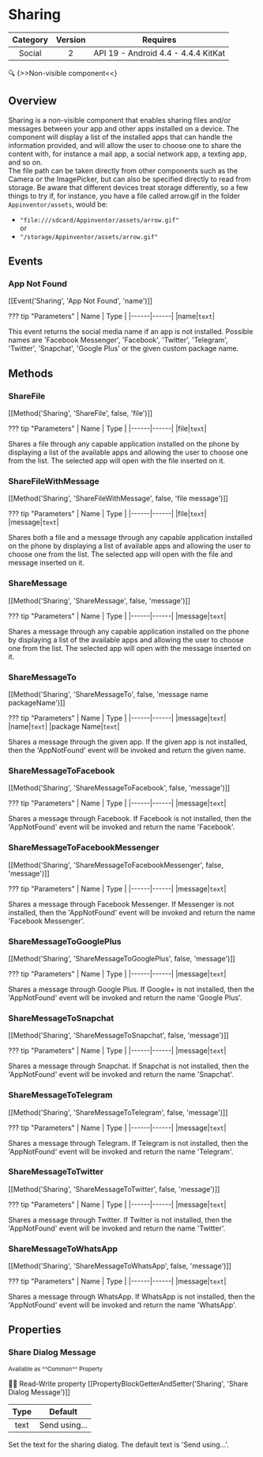 # Sharing

| Category | Version | Requires |
|:--------:|:-------:|:--------:|
|Social|2|API 19 - Android 4.4 - 4.4.4 KitKat|

:mag: {>>Non-visible component<<}

## Overview

Sharing is a non-visible component that enables sharing files and/or messages between your app and other apps installed on a device. The component will display a list of the installed apps that can handle the information provided, and will allow the user to choose one to share the content with, for instance a mail app, a social network app, a texting app, and so on.<br>The file path can be taken directly from other components such as the Camera or the ImagePicker, but can also be specified directly to read from storage. Be aware that different devices treat storage differently, so a few things to try if, for instance, you have a file called arrow.gif in the folder <code>Appinventor/assets</code>, would be: <ul><li><code>"file:///sdcard/Appinventor/assets/arrow.gif"</code></li> or <li><code>"/storage/Appinventor/assets/arrow.gif"</code></li></ul>

## Events

### App Not Found

[[Event('Sharing', 'App Not Found', 'name')]]

??? tip "Parameters"
    | Name | Type |
    |------|------|
    |name|`text`|


This event returns the social media name if an app is not installed. Possible names are 'Facebook Messenger', 'Facebook', 'Twitter', 'Telegram', 'Twitter', 'Snapchat', 'Google Plus' or the given custom package name.

## Methods

### ShareFile

[[Method('Sharing', 'ShareFile', false, 'file')]]

??? tip "Parameters"
    | Name | Type |
    |------|------|
    |file|`text`|


Shares a file through any capable application installed on the phone by displaying a list of the available apps and allowing the user to choose one from the list. The selected app will open with the file inserted on it.

### ShareFileWithMessage

[[Method('Sharing', 'ShareFileWithMessage', false, 'file message')]]

??? tip "Parameters"
    | Name | Type |
    |------|------|
    |file|`text`|
    |message|`text`|


Shares both a file and a message through any capable application installed on the phone by displaying a list of available apps and allowing the user to  choose one from the list. The selected app will open with the file and message inserted on it.

### ShareMessage

[[Method('Sharing', 'ShareMessage', false, 'message')]]

??? tip "Parameters"
    | Name | Type |
    |------|------|
    |message|`text`|


Shares a message through any capable application installed on the phone by displaying a list of the available apps and allowing the user to choose one from the list. The selected app will open with the message inserted on it.

### ShareMessageTo

[[Method('Sharing', 'ShareMessageTo', false, 'message name packageName')]]

??? tip "Parameters"
    | Name | Type |
    |------|------|
    |message|`text`|
    |name|`text`|
    |package Name|`text`|


Shares a message through the given app. If the given app is not installed, then the 'AppNotFound' event will be invoked and return the given name.

### ShareMessageToFacebook

[[Method('Sharing', 'ShareMessageToFacebook', false, 'message')]]

??? tip "Parameters"
    | Name | Type |
    |------|------|
    |message|`text`|


Shares a message through Facebook. If Facebook is not installed, then the 'AppNotFound' event will be invoked and return the name 'Facebook'.

### ShareMessageToFacebookMessenger

[[Method('Sharing', 'ShareMessageToFacebookMessenger', false, 'message')]]

??? tip "Parameters"
    | Name | Type |
    |------|------|
    |message|`text`|


Shares a message through Facebook Messenger. If Messenger is not installed, then the 'AppNotFound' event will be invoked and return the name 'Facebook Messenger'.

### ShareMessageToGooglePlus

[[Method('Sharing', 'ShareMessageToGooglePlus', false, 'message')]]

??? tip "Parameters"
    | Name | Type |
    |------|------|
    |message|`text`|


Shares a message through Google Plus. If Google+ is not installed, then the 'AppNotFound' event will be invoked and return the name 'Google Plus'.

### ShareMessageToSnapchat

[[Method('Sharing', 'ShareMessageToSnapchat', false, 'message')]]

??? tip "Parameters"
    | Name | Type |
    |------|------|
    |message|`text`|


Shares a message through Snapchat. If Snapchat is not installed, then the 'AppNotFound' event will be invoked and return the name 'Snapchat'.

### ShareMessageToTelegram

[[Method('Sharing', 'ShareMessageToTelegram', false, 'message')]]

??? tip "Parameters"
    | Name | Type |
    |------|------|
    |message|`text`|


Shares a message through Telegram. If Telegram is not installed, then the 'AppNotFound' event will be invoked and return the name 'Telegram'.

### ShareMessageToTwitter

[[Method('Sharing', 'ShareMessageToTwitter', false, 'message')]]

??? tip "Parameters"
    | Name | Type |
    |------|------|
    |message|`text`|


Shares a message through Twitter. If Twitter is not installed, then the 'AppNotFound' event will be invoked and return the name 'Twitter'.

### ShareMessageToWhatsApp

[[Method('Sharing', 'ShareMessageToWhatsApp', false, 'message')]]

??? tip "Parameters"
    | Name | Type |
    |------|------|
    |message|`text`|


Shares a message through WhatsApp. If WhatsApp is not installed, then the 'AppNotFound' event will be invoked and return the name 'WhatsApp'.

## Properties

### Share Dialog Message

<small>Available as ^^Common^^ Property</small>

:eyes::pencil: Read-Write property
[[PropertyBlockGetterAndSetter('Sharing', 'Share Dialog Message')]]

| Type | Default |
|:----:|:-------:|
|text|Send using...|

Set the text for the sharing dialog. The default text is 'Send using...'.